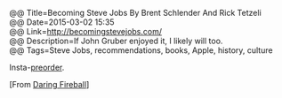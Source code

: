 @@ Title=Becoming Steve Jobs By Brent Schlender And Rick Tetzeli  
@@ Date=2015-03-02 15:35  
@@ Link=http://becomingstevejobs.com/  
@@ Description=If John Gruber enjoyed it, I likely will too.  
@@ Tags=Steve Jobs, recommendations, books, Apple, history, culture  

Insta-[preorder][amazon].

[From [Daring Fireball][daringfireball]]

[amazon]: http://www.amazon.com/Becoming-Steve-Jobs-Evolution-Visionary/dp/0385347405/ref=sr_1_1?tag=theov0c-20
[daringfireball]: http://daringfireball.net/linked/2015/03/02/becoming-steve-jobs